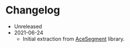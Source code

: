 # Changelog

* Unreleased
* 2021-06-24
    * Initial extraction from
      [AceSegment](https://github.com/bxparks/AceSegment) library.
